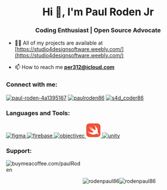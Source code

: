 <h1 align="center">Hi 👋, I'm Paul Roden Jr</h1>
<h3 align="center">Coding Enthusiast | Open Source Advocate</h3>

- 👨‍💻 All of my projects are available at [https://studio4designsoftware.weebly.com/](https://studio4designsoftware.weebly.com/)

- 📫 How to reach me **per312@icloud.com**

<h3 align="left">Connect with me:</h3>
<p align="left">
<a href="https://linkedin.com/in/paul-roden-4a1395167" target="blank"><img align="center" src="https://raw.githubusercontent.com/rahuldkjain/github-profile-readme-generator/master/src/images/icons/Social/linked-in-alt.svg" alt="paul-roden-4a1395167" height="30" width="40" /></a>
<a href="https://fb.com/paulroden86" target="blank"><img align="center" src="https://raw.githubusercontent.com/rahuldkjain/github-profile-readme-generator/master/src/images/icons/Social/facebook.svg" alt="paulroden86" height="30" width="40" /></a>
<a href="https://dribbble.com/S4D_Coder86" target="blank"><img align="center" src="https://raw.githubusercontent.com/rahuldkjain/github-profile-readme-generator/master/src/images/icons/Social/dribbble.svg" alt="s4d_coder86" height="30" width="40" /></a>
</p>

<h3 align="left">Languages and Tools:</h3>
<p align="left"> <a href="https://www.figma.com/" target="_blank" rel="noreferrer"> <img src="https://www.vectorlogo.zone/logos/figma/figma-icon.svg" alt="figma" width="40" height="40"/> </a> <a href="https://firebase.google.com/" target="_blank" rel="noreferrer"> <img src="https://www.vectorlogo.zone/logos/firebase/firebase-icon.svg" alt="firebase" width="40" height="40"/> </a> <a href="https://developer.apple.com/library/archive/documentation/Cocoa/Conceptual/ProgrammingWithObjectiveC/Introduction/Introduction.html" target="_blank" rel="noreferrer"> <img src="https://www.vectorlogo.zone/logos/apple_objectivec/apple_objectivec-icon.svg" alt="objectivec" width="40" height="40"/> </a> <a href="https://developer.apple.com/swift/" target="_blank" rel="noreferrer"> <img src="https://raw.githubusercontent.com/devicons/devicon/master/icons/swift/swift-original.svg" alt="swift" width="40" height="40"/> </a> <a href="https://unity.com/" target="_blank" rel="noreferrer"> <img src="https://www.vectorlogo.zone/logos/unity3d/unity3d-icon.svg" alt="unity" width="40" height="40"/> </a> </p>

<h3 align="left">Support:</h3>
<p><a href="https://www.buymeacoffee.com/paulRoden"> <img align="left" src="https://cdn.buymeacoffee.com/buttons/v2/default-yellow.png" height="50" width="210" alt="buymeacoffee.com/paulRoden" /></a></p><br><br>

<p><img align="left" src="https://github-readme-stats.vercel.app/api/top-langs?username=rodenpaul86&show_icons=true&locale=en&layout=compact" alt="rodenpaul86" /></p>


<p><img align="left" src="https://github-readme-streak-stats.herokuapp.com/?user=rodenpaul86&" alt="rodenpaul86" /></p>
